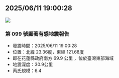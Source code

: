 ## 2025/06/11 19:00:28

![](https://www.cwa.gov.tw/Data/earthquake/img/EQ114099-2025-0611-190028.png?v=20250611191021)

### 第 099 號顯著有感地震報告
- 發震時間：2025/06/11 19:00:28
- 位置：北緯 23.36度，東經 121.68度
- 即在花蓮縣政府南方 69.9 公里 ，位於臺灣東部海域
- 地震深度：30.9公里
- 芮氏規模：6.4

